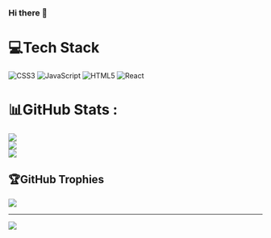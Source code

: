 ### Hi there 👋

<!--
**jawoon816/jawoon816** is a ✨ _special_ ✨ repository because its `README.md` (this file) appears on your GitHub profile.

Here are some ideas to get you started:

- 🔭 I’m currently working on ...
- 🌱 I’m currently learning ...
- 👯 I’m looking to collaborate on ...
- 🤔 I’m looking for help with ...
- 💬 Ask me about ...
- 📫 How to reach me: ...
- 😄 Pronouns: ...
- ⚡ Fun fact: ...
-->

# 💻Tech Stack
![CSS3](https://img.shields.io/badge/css3-%231572B6.svg?style=for-the-badge&logo=css3&logoColor=white) ![JavaScript](https://img.shields.io/badge/javascript-%23323330.svg?style=for-the-badge&logo=javascript&logoColor=%23F7DF1E) ![HTML5](https://img.shields.io/badge/html5-%23E34F26.svg?style=for-the-badge&logo=html5&logoColor=white) ![React](https://img.shields.io/badge/react-%2320232a.svg?style=for-the-badge&logo=react&logoColor=%2361DAFB)
# 📊GitHub Stats :
![](https://github-readme-stats.vercel.app/api?username=jawoon816&theme=radical&hide_border=false&include_all_commits=false&count_private=false)<br/>
![](https://github-readme-streak-stats.herokuapp.com/?user=jawoon816&theme=radical&hide_border=false)<br/>
![](https://github-readme-stats.vercel.app/api/top-langs/?username=jawoon816&theme=radical&hide_border=false&include_all_commits=false&count_private=false&layout=compact)

## 🏆GitHub Trophies
![](https://github-profile-trophy.vercel.app/?username=jawoon816&theme=radical&no-frame=false&no-bg=false&margin-w=4)

---
[![](https://visitcount.itsvg.in/api?id=jawoon816&icon=0&color=0)](https://visitcount.itsvg.in)
